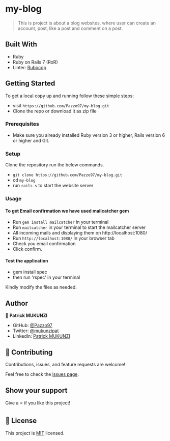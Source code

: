 # my-blog

> This is project is about a blog websites, where user can create an account, post, like a post and comment on a post.

## Built With

- Ruby
- Ruby on Rails 7 (RoR)
- Linter: [Rubocop](https://rubocop.org/)

## Getting Started

To get a local copy up and running follow these simple steps:

- visit `https://github.com/Pazzo97/my-blog.git`
- Clone the repo or download it as zip file

### Prerequisites

- Make sure you already installed Ruby version 3 or higher, Rails version 6 or higher and Git.

### Setup

Clone the repository run the below commands.

- `git clone https://github.com/Pazzo97/my-blog.git`
- cd `my-blog`
- run `rails s` to start the website server

### Usage

#### To get Email confirmation we have used mailcatcher gem

- Run `gem install mailcatcher` in your terminal
- Run `mailcatcher` in your terminal to start the mailcatcher server
- All incoming mails and displaying them on http://localhost:1080/
- Run `http://localhost:1080/` in your browser tab
- Check you email confirmation
- Click confirm.

#### Test the application

- gem install spec
- then run 'rspec' in your terminal

Kindly modify the files as needed.

## Author

👤 **Patrick MUKUNZI**

- GitHub: [@Pazzo97](https://github.com/Pazzo97)
- Twitter: [@mukunzipat](https://twitter.com/mukunzipat)
- LinkedIn: [Patrick MUKUNZI](https://www.linkedin.com/in/patrick-mukunzi/)

## 🤝 Contributing

Contributions, issues, and feature requests are welcome!

Feel free to check the [issues page](https://github.com/Pazzo97/my-blog/issues).

## Show your support

Give a ⭐️ if you like this project!

## 📝 License

This project is [MIT](https://github.com/Pazzo97/my-blog/blob/564b0101aeacfb420a549cd2b2a886ec57deb81e/LICENSE) licensed.
